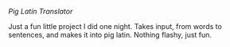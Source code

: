 *Pig Latin Translator*

Just a fun little project I did one night. Takes input, from words to sentences, and makes it into pig latin. Nothing flashy, just fun.